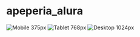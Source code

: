 # apeperia_alura
![Mobile 375px](https://user-images.githubusercontent.com/97696243/178129316-b6b1629c-dc13-4bb5-8486-ef0b6ea849dc.png)
![Tablet 768px](https://user-images.githubusercontent.com/97696243/178129317-c0e4b7ad-6dea-4c7d-9d90-1f60fd606d22.png)
![Desktop 1024px](https://user-images.githubusercontent.com/97696243/178129318-d1214a56-629f-43dd-b19f-2324c9a83f2a.png)
